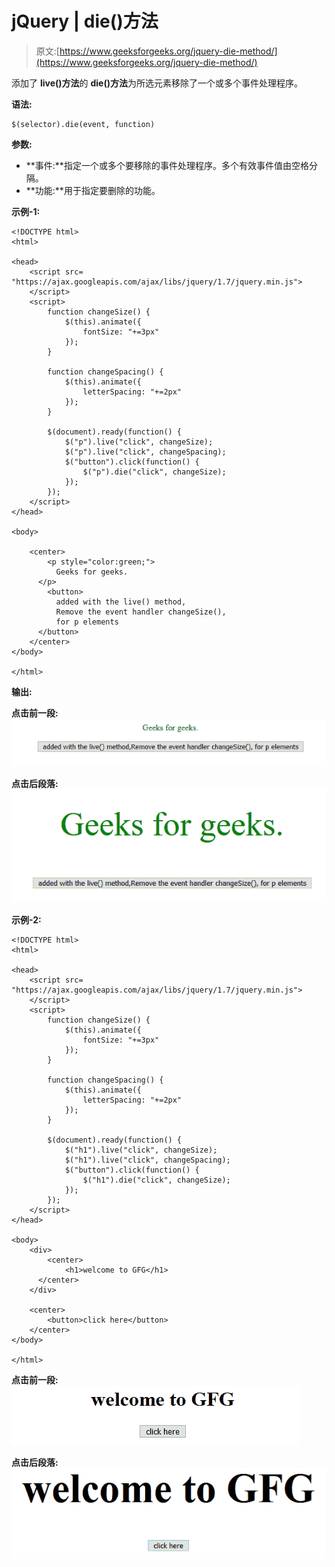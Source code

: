 # jQuery | die()方法

> 原文:[https://www.geeksforgeeks.org/jquery-die-method/](https://www.geeksforgeeks.org/jquery-die-method/)

添加了 **live()方法**的 **die()方法**为所选元素移除了一个或多个事件处理程序。

**语法:**

```
$(selector).die(event, function) 
```

**参数:**

*   **事件:**指定一个或多个要移除的事件处理程序。多个有效事件值由空格分隔。
*   **功能:**用于指定要删除的功能。

**示例-1:**

```
<!DOCTYPE html>
<html>

<head>
    <script src=
"https://ajax.googleapis.com/ajax/libs/jquery/1.7/jquery.min.js">
    </script>
    <script>
        function changeSize() {
            $(this).animate({
                fontSize: "+=3px"
            });
        }

        function changeSpacing() {
            $(this).animate({
                letterSpacing: "+=2px"
            });
        }

        $(document).ready(function() {
            $("p").live("click", changeSize);
            $("p").live("click", changeSpacing);
            $("button").click(function() {
                $("p").die("click", changeSize);
            });
        });
    </script>
</head>

<body>

    <center>
        <p style="color:green;">
          Geeks for geeks.
      </p>
        <button>
          added with the live() method, 
          Remove the event handler changeSize(), 
          for p elements
      </button>
    </center>
</body>

</html>
```

**输出:**

**点击前一段:**
![](img/501bb4a1ce9e345465c466c3c0373925.png)

**点击后段落:**
![](img/3120cce7585df010fc576e80e1e4a525.png)

**示例-2:**

```
<!DOCTYPE html>
<html>

<head>
    <script src=
"https://ajax.googleapis.com/ajax/libs/jquery/1.7/jquery.min.js">
    </script>
    <script>
        function changeSize() {
            $(this).animate({
                fontSize: "+=3px"
            });
        }

        function changeSpacing() {
            $(this).animate({
                letterSpacing: "+=2px"
            });
        }

        $(document).ready(function() {
            $("h1").live("click", changeSize);
            $("h1").live("click", changeSpacing);
            $("button").click(function() {
                $("h1").die("click", changeSize);
            });
        });
    </script>
</head>

<body>
    <div>
        <center>
            <h1>welcome to GFG</h1>
      </center>
    </div>

    <center>
        <button>click here</button>
    </center>
</body>

</html>
```

**点击前一段:**
![](img/e4f16bbadc47eb07b7218bac7d4f7192.png)

**点击后段落:**
![](img/52e5121488b10ff4871bba48f6fe3dff.png)